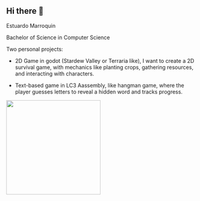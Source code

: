 ## Hi there 👋

<!--
**EstuardoXII/EstuardoXII** is a ✨ _special_ ✨ repository because its `README.md` (this file) appears on your GitHub profile.

Here are some ideas to get you started:

- 🔭 I’m currently working on ...
- 🌱 I’m currently learning ...
- 👯 I’m looking to collaborate on ...
- 🤔 I’m looking for help with ...
- 💬 Ask me about ...
- 📫 How to reach me: ...
- 😄 Pronouns: ...
- ⚡ Fun fact: ...
-->

Estuardo Marroquin 

Bachelor of Science in Computer Science

Two personal projects:

- 2D Game in godot (Stardew Valley or Terraria like), I want to create a 2D survival game, with mechanics like planting crops, gathering resources, and interacting with characters.

- Text-based game in LC3 Aassembly, like hangman game, where the player guesses letters to reveal a hidden word and tracks progress.

<img src="https://w.wallhaven.cc/full/d6/wallhaven-d6y12l.jpg" width="250" />
